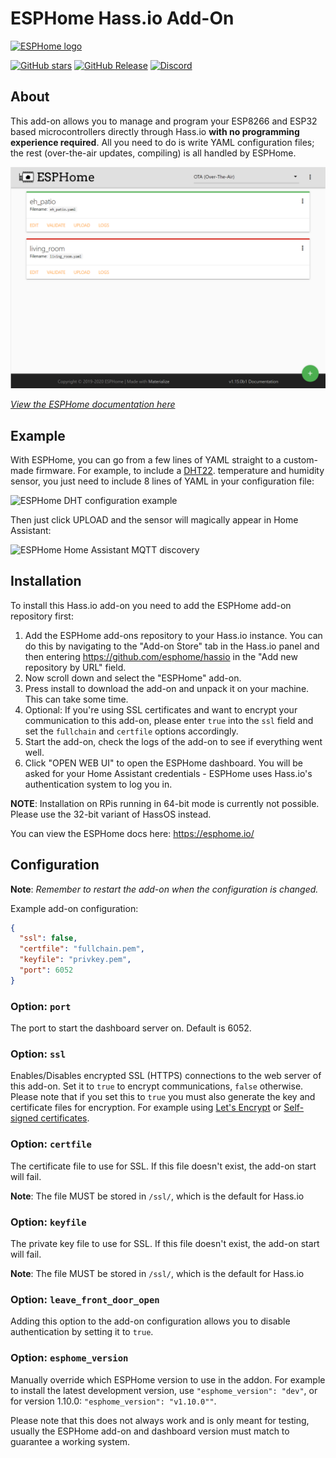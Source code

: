 # ESPHome Hass.io Add-On

[![ESPHome logo](https://raw.githubusercontent.com/esphome/hassio/master/esphome-dev/logo.png)](https://esphome.io/)

[![GitHub stars](https://img.shields.io/github/stars/esphome/esphome.svg?style=social&label=Star&maxAge=2592000)](https://github.com/esphome/esphome)
[![GitHub Release][releases-shield]][releases]
[![Discord][discord-shield]][discord]

## About

This add-on allows you to manage and program your ESP8266 and ESP32 based microcontrollers
directly through Hass.io **with no programming experience required**. All you need to do
is write YAML configuration files; the rest (over-the-air updates, compiling) is all
handled by ESPHome.

<p align="center">
<img title="ESPHome dashboard screenshot" src="https://raw.githubusercontent.com/esphome/hassio/master/esphome-dev/images/screenshot.png" width="700px"></img>
</p>

[_View the ESPHome documentation here_](https://esphome.io/)

## Example

With ESPHome, you can go from a few lines of YAML straight to a custom-made
firmware. For example, to include a [DHT22][dht22].
temperature and humidity sensor, you just need to include 8 lines of YAML
in your configuration file:

<img title="ESPHome DHT configuration example" src="https://raw.githubusercontent.com/esphome/hassio/master/esphome-dev/images/dht-example.png" width="500px"></img>

Then just click UPLOAD and the sensor will magically appear in Home Assistant:

<img title="ESPHome Home Assistant MQTT discovery" src="https://raw.githubusercontent.com/esphome/hassio/master/esphome-dev/images/temperature-humidity.png" width="600px"></img>

## Installation

To install this Hass.io add-on you need to add the ESPHome add-on repository
first:

1. Add the ESPHome add-ons repository to your Hass.io instance. You can do this by navigating to the "Add-on Store" tab in the Hass.io panel and then entering https://github.com/esphome/hassio in the "Add new repository by URL" field.
2. Now scroll down and select the "ESPHome" add-on.
3. Press install to download the add-on and unpack it on your machine. This can take some time.
4. Optional: If you're using SSL certificates and want to encrypt your communication to this add-on, please enter `true` into the `ssl` field and set the `fullchain` and `certfile` options accordingly.
5. Start the add-on, check the logs of the add-on to see if everything went well.
6. Click "OPEN WEB UI" to open the ESPHome dashboard. You will be asked for your Home Assistant credentials - ESPHome uses Hass.io's authentication system to log you in.

**NOTE**: Installation on RPis running in 64-bit mode is currently not possible. Please use the 32-bit variant of HassOS instead.

You can view the ESPHome docs here: https://esphome.io/

## Configuration

**Note**: _Remember to restart the add-on when the configuration is changed._

Example add-on configuration:

```json
{
  "ssl": false,
  "certfile": "fullchain.pem",
  "keyfile": "privkey.pem",
  "port": 6052
}
```

### Option: `port`

The port to start the dashboard server on. Default is 6052.

### Option: `ssl`

Enables/Disables encrypted SSL (HTTPS) connections to the web server of this add-on.
Set it to `true` to encrypt communications, `false` otherwise.
Please note that if you set this to `true` you must also generate the key and certificate
files for encryption. For example using [Let's Encrypt](https://www.home-assistant.io/addons/lets_encrypt/)
or [Self-signed certificates](https://www.home-assistant.io/docs/ecosystem/certificates/tls_self_signed_certificate/).

### Option: `certfile`

The certificate file to use for SSL. If this file doesn't exist, the add-on start will fail.

**Note**: The file MUST be stored in `/ssl/`, which is the default for Hass.io

### Option: `keyfile`

The private key file to use for SSL. If this file doesn't exist, the add-on start will fail.

**Note**: The file MUST be stored in `/ssl/`, which is the default for Hass.io

### Option: `leave_front_door_open`

Adding this option to the add-on configuration allows you to disable
authentication by setting it to `true`.

### Option: `esphome_version`

Manually override which ESPHome version to use in the addon.
For example to install the latest development version, use `"esphome_version": "dev"`,
or for version 1.10.0: `"esphome_version": "v1.10.0""`.

Please note that this does not always work and is only meant for testing, usually the
ESPHome add-on and dashboard version must match to guarantee a working system.

[discord-shield]: https://img.shields.io/discord/429907082951524364.svg
[dht22]: https://esphome.io/components/sensor/dht.html
[discord]: https://discord.me/KhAMKrd
[releases-shield]: https://img.shields.io/github/release/esphome/esphome.svg
[releases]: https://esphome.io/changelog/index.html
[repository]: https://github.com/esphome/esphome
